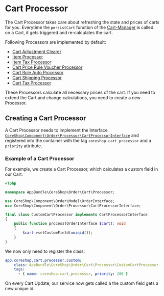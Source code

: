 # Cart Processor

The Cart Processor takes care about refreshing the state and prices of carts for you. Everytime the ```persistCart``` function of the [Cart-Manager](./02_Cart_Manager.md) is called
on a Cart, it gets triggered and re-calculates the cart.

Following Processors are implemented by default:

 - [Cart Adjustment Clearer](https://github.com/coreshop/CoreShop/blob/master/src/CoreShop/Component/Core/Order/Processor/CartAdjustmentClearer.php)
 - [Item Processor](https://github.com/coreshop/CoreShop/blob/master/src/CoreShop/Component/Core/Order/Processor/CartItemProcessor.php)
 - [Item Tax Processor](https://github.com/coreshop/CoreShop/blob/master/src/CoreShop/Component/Core/Order/Processor/CartItemTaxProcessor.php)
 - [Cart Price Rule Voucher Processor](https://github.com/coreshop/CoreShop/blob/master/src/CoreShop/Component/Core/Order/Processor/CartPriceRuleVoucherProcessor.php)
 - [Cart Rule Auto Processor](https://github.com/coreshop/CoreShop/blob/master/src/CoreShop/Component/Core/Order/Processor/CartRuleAutoProcessor.php)
 - [Cart Shipping Processor](https://github.com/coreshop/CoreShop/blob/master/src/CoreShop/Component/Core/Order/Processor/CartShippingProcessor.php)
 - [Cart Tax Processor](https://github.com/coreshop/CoreShop/blob/master/src/CoreShop/Component/Core/Order/Processor/CartTaxProcessor.php)

These Processors calculate all necessary prices of the cart. If you need to extend the Cart and change calculations, you need
to create a new Processor.

## Creating a Cart Processor

A Cart Processor needs to implement the Interface [```CoreShop\Component\Order\Processor\CartProcessorInterface```](https://github.com/coreshop/CoreShop/blob/master/src/CoreShop/Component/Order/Processor/CartProcessorInterface.php) and registered
into the container with the tag ```coreshop.cart_processor``` and a ```priority``` attribute.

### Example of a Cart Processor
For example, we create a Cart Processor, which calculates a custom field in our Cart.

```php
<?php

namespace AppBundle\CoreShop\Order\Cart\Processor;

use CoreShop\Component\Order\Model\OrderInterface;
use CoreShop\Component\Order\Processor\CartProcessorInterface;

final class CustomCartProcessor implements CartProcessorInterface
{
    public function process(OrderInterface $cart): void
    {
        $cart->setCustomField(uniqid());
    }
}
```

We now only need to register the class:

```yaml
app.coreshop.cart.processor.custom:
    class: AppBundle\CoreShop\Order\Cart\Processor\CustomCartProcessor
    tags:
      - { name: coreshop.cart_processor, priority: 200 }
```

On every Cart Update, our service now gets called a the custom field gets a new unique id.

